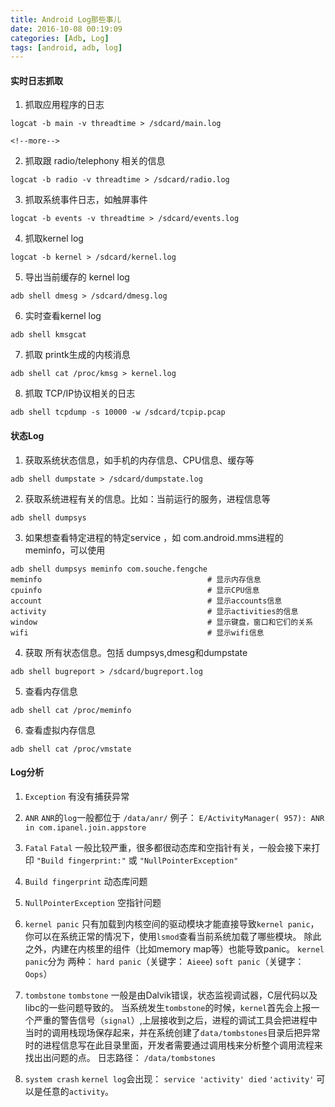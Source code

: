 ```yaml
---
title: Android Log那些事儿
date: 2016-10-08 00:19:09
categories: [Adb, Log]
tags: [android, adb, log]
---
```


#### 实时日志抓取
1. 抓取应用程序的日志
```
logcat -b main -v threadtime > /sdcard/main.log
```

    <!--more-->

2. 抓取跟 radio/telephony 相关的信息
```
logcat -b radio -v threadtime > /sdcard/radio.log
```

3. 抓取系统事件日志，如触屏事件
```
logcat -b events -v threadtime > /sdcard/events.log
```

4. 抓取kernel log
```
logcat -b kernel > /sdcard/kernel.log
```

5. 导出当前缓存的 kernel log
```
adb shell dmesg > /sdcard/dmesg.log
```

6. 实时查看kernel log
```
adb shell kmsgcat
```

7. 抓取 printk生成的内核消息
```
adb shell cat /proc/kmsg > kernel.log
```

8. 抓取 TCP/IP协议相关的日志
```
adb shell tcpdump -s 10000 -w /sdcard/tcpip.pcap
```

#### 状态Log
1. 获取系统状态信息，如手机的内存信息、CPU信息、缓存等
```
adb shell dumpstate > /sdcard/dumpstate.log
```

2. 获取系统进程有关的信息。比如：当前运行的服务，进程信息等
```
adb shell dumpsys
```

3. 如果想查看特定进程的特定service ，如 com.android.mms进程的meminfo，可以使用
```
adb shell dumpsys meminfo com.souche.fengche
meminfo                                     # 显示内存信息
cpuinfo                                     # 显示CPU信息
account                                     # 显示accounts信息
activity                                    # 显示activities的信息
window                                      # 显示键盘，窗口和它们的关系
wifi                                        # 显示wifi信息
```

4. 获取 所有状态信息。包括 dumpsys,dmesg和dumpstate
```
adb shell bugreport > /sdcard/bugreport.log
```

5. 查看内存信息
```
adb shell cat /proc/meminfo
```

6. 查看虚拟内存信息
```
adb shell cat /proc/vmstate
```

#### Log分析
1. ``Exception``
有没有捕获异常

2. ``ANR``
``ANR``的``log``一般都位于 ``/data/anr/``
例子： ``E/ActivityManager( 957): ANR in com.ipanel.join.appstore``

3. ``Fatal``
``Fatal`` 一般比较严重，很多都很动态库和空指针有关，一般会接下来打印 ``"Build fingerprint:"`` 或 ``"NullPointerException"``

4. ``Build fingerprint``
动态库问题

5. ``NullPointerException``
空指针问题

6. ``kernel panic``
只有加载到内核空间的驱动模块才能直接导致``kernel panic``，你可以在系统正常的情况下，使用``lsmod``查看当前系统加载了哪些模块。
除此之外，内建在内核里的组件（比如memory map等）也能导致panic。
``kernel panic``分为 两种：
``hard panic``（关键字： ``Aieee``)
``soft panic``（关键字： ``Oops``）

7. ``tombstone``
``tombstone`` 一般是由Dalvik错误，状态监视调试器，C层代码以及libc的一些问题导致的。
当系统发生``tombstone``的时候，``kernel``首先会上报一个严重的警告信号（``signal``）,上层接收到之后，进程的调试工具会把进程中当时的调用栈现场保存起来，并在系统创建了``data/tombstones``目录后把异常时的进程信息写在此目录里面，开发者需要通过调用栈来分析整个调用流程来找出出问题的点。
日志路径： ``/data/tombstones``

8. ``system crash``
``kernel log``会出现： ``service 'activity' died``
``'activity'`` 可以是任意的``activity``。
